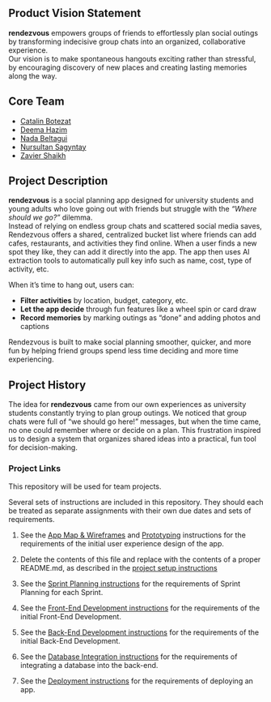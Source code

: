 ## Product Vision Statement
**rendezvous** empowers groups of friends to effortlessly plan social outings by transforming indecisive group chats into an organized, collaborative experience.  
Our vision is to make spontaneous hangouts exciting rather than stressful, by encouraging discovery of new places and creating lasting memories along the way.

## Core Team
- [Catalin Botezat](https://github.com/CatalinMoldova)
- [Deema Hazim](https://github.com/deema-hazim)
- [Nada Beltagui](https://github.com/nadsb26)
- [Nursultan Sagyntay](https://github.com/kazakhpunk)
- [Zavier Shaikh](https://github.com/zs-5)

## Project Description

**rendezvous** is a social planning app designed for university students and young adults who love going out with friends but struggle with the *“Where should we go?”* dilemma.  
Instead of relying on endless group chats and scattered social media saves, Rendezvous offers a shared, centralized bucket list where friends can add cafes, restaurants, and activities they find online. When a user finds a new spot they like, they can add it directly into the app. The app then uses AI extraction tools to automatically pull key info such as name, cost, type of activity, etc.

When it’s time to hang out, users can:
- **Filter activities** by location, budget, category, etc.  
- **Let the app decide** through fun features like a wheel spin or card draw  
- **Record memories** by marking outings as “done” and adding photos and captions

Rendezvous is built to make social planning smoother, quicker, and more fun by helping friend groups spend less time deciding and more time experiencing.

## Project History

The idea for **rendezvous** came from our own experiences as university students constantly trying to plan group outings. We noticed that group chats were full of “we should go here!” messages, but when the time came, no one could remember where or decide on a plan. This frustration inspired us to design a system that organizes shared ideas into a practical, fun tool for decision-making.  

### Project Links

This repository will be used for team projects.

Several sets of instructions are included in this repository. They should each be treated as separate assignments with their own due dates and sets of requirements.

1. See the [App Map & Wireframes](instructions-0a-app-map-wireframes.md) and [Prototyping](./instructions-0b-prototyping.md) instructions for the requirements of the initial user experience design of the app.

1. Delete the contents of this file and replace with the contents of a proper README.md, as described in the [project setup instructions](./instructions-0c-project-setup.md)

1. See the [Sprint Planning instructions](instructions-0d-sprint-planning.md) for the requirements of Sprint Planning for each Sprint.

1. See the [Front-End Development instructions](./instructions-1-front-end.md) for the requirements of the initial Front-End Development.

1. See the [Back-End Development instructions](./instructions-2-back-end.md) for the requirements of the initial Back-End Development.

1. See the [Database Integration instructions](./instructions-3-database.md) for the requirements of integrating a database into the back-end.

1. See the [Deployment instructions](./instructions-4-deployment.md) for the requirements of deploying an app.
